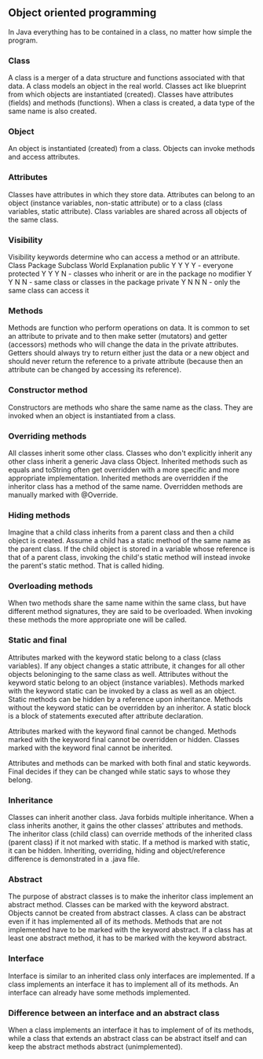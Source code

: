 ## Object oriented programming

In Java everything has to be contained in a class, no matter how simple the program.

### Class

A class is a merger of a data structure and functions associated with that data. A class models an object
in the real world. Classes act like blueprint from which objects are instantiated (created).
Classes have attributes (fields) and methods (functions).
When a class is created, a data type of the same name is also created.

### Object

An object is instantiated (created) from a class. Objects can invoke methods and access attributes.

### Attributes

Classes have attributes in which they store data. Attributes can belong to an object (instance variables,
non-static attribute) or to a class (class variables, static attribute). Class variables are shared across
all objects of the same class.

### Visibility

Visibility keywords determine who can access a method or an attribute.
            Class Package Subclass World Explanation
public	      Y	     Y       Y       Y   - everyone
protected     Y	     Y       Y       N   - classes who inherit or are in the package
no modifier   Y	     Y       N       N   - same class or classes in the package
private	      Y	     N       N       N   - only the same class can access it

### Methods

Methods are function who perform operations on data.
It is common to set an attribute to private and to then make setter (mutators) and getter (accessors)
methods who will change the data in the private attributes. Getters should always try to return either just
the data or a new object and should never return the reference to a private attribute (because then an
attribute can be changed by accessing its reference).

### Constructor method

Constructors are methods who share the same name as the class. They are invoked when an object is
instantiated from a class.

### Overriding methods

All classes inherit some other class. Classes who don't explicitly inherit any other class inherit a
generic Java class Object. Inherited methods such as equals and toString often get overridden with a more
specific and more appropriate implementation. Inherited methods are overridden if the inheritor class has
a method of the same name. Overridden methods are manually marked with @Override.

### Hiding methods

Imagine that a child class inherits from a parent class and then a child object is created. Assume a child
has a static method of the same name as the parent class. If the child object is stored in a variable whose
reference is that of a parent class, invoking the child's static method will instead invoke the parent's
static method. That is called hiding.

### Overloading methods

When two methods share the same name within the same class, but have different method signatures, they are
said to be overloaded. When invoking these methods the more appropriate one will be called.

### Static and final

Attributes marked with the keyword static belong to a class (class variables). If any object changes a
static attribute, it changes for all other objects beloninging to the same class as well.
Attributes without the keyword static belong to an object (instance variables).
Methods marked with the keyword static can be invoked by a class as well as an object. Static methods can
be hidden by a reference upon inheritance.
Methods without the keyword static can be overridden by an inheritor.
A static block is a block of statements executed after attribute declaration.

Attributes marked with the keyword final cannot be changed.
Methods marked with the keyword final cannot be overridden or hidden.
Classes marked with the keyword final cannot be inherited.

Attributes and methods can be marked with both final and static keywords. Final decides if they can be changed while static says to whose they belong.

### Inheritance

Classes can inherit another class. Java forbids multiple inheritance. When a class inherits another, it
gains the other classes' attributes and methods. The inheritor class (child class) can override methods
of the inherited class (parent class) if it not marked with static. If a method is marked with static, it
can be hidden.
Inheriting, overriding, hiding and object/reference difference is demonstrated in a .java file.

### Abstract

The purpose of abstract classes is to make the inheritor class implement an abstract method.
Classes can be marked with the keyword abstract. Objects cannot be created from abstract classes. A class
can be abstract even if it has implemented all of its methods.
Methods that are not implemented have to be marked with the keyword abstract. If a class has at least one
abstract method, it has to be marked with the keyword abstract.

### Interface

Interface is similar to an inherited class only interfaces are implemented. If a class implements an
interface it has to implement all of its methods. An interface can already have some methods implemented.

### Difference between an interface and an abstract class

When a class implements an interface it has to implement of of its methods, while a class that extends an
abstract class can be abstract itself and can keep the abstract methods abstract (unimplemented).